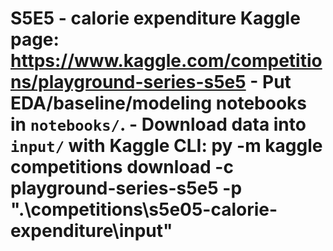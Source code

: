 ﻿# S5E5 - calorie expenditure  **Kaggle page:** https://www.kaggle.com/competitions/playground-series-s5e5  - Put EDA/baseline/modeling notebooks in `notebooks/`. - Download data into `input/` with Kaggle CLI:   py -m kaggle competitions download -c playground-series-s5e5 -p ".\competitions\s5e05-calorie-expenditure\input"
